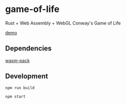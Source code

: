 # game-of-life
Rust + Web Assembly + WebGL Conway's Game of Life

[demo](https://gol.mitchell.mosure.me)

## Dependencies
[wasm-pack](https://rustwasm.github.io/wasm-pack/installer/)

## Development
`npm run build`

`npm start`
